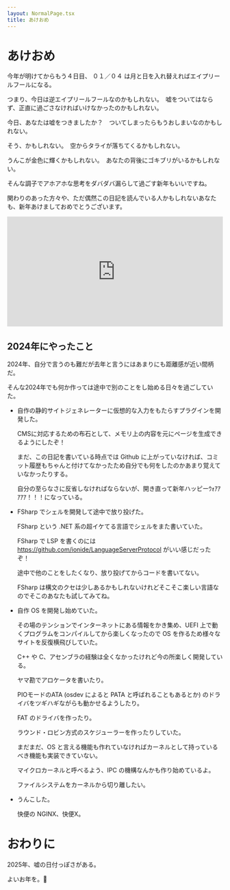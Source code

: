 ```yaml
---
layout: NormalPage.tsx
title: あけおめ
---
```


# あけおめ

今年が明けてからもう４日目、 ０１／０４ は月と日を入れ替えればエイプリールフールになる。

つまり、今日は逆エイプリールフールなのかもしれない。　嘘をついてはならず、正直に過ごさなければいけなかったのかもしれない。


今日、あなたは嘘をつきましたか？　ついてしまったらもうおしまいなのかもしれない。

そう、かもしれない。　空からタライが落ちてくるかもしれない。

うんこが金色に輝くかもしれない。　あなたの背後にゴキブリがいるかもしれない。


そんな調子でアホアホな思考をダバダバ漏らして過ごす新年もいいですね。

関わりのあった方々や、ただ偶然この日記を読んでいる人かもしれないあなたも、新年あけましておめでとうございます。

<div style="display: flex; justify-content: center;">
  <iframe width="512" height="256" src="https://www.youtube.com/embed/KGJeTuIJ5gA?autoplay=1&mute=1&controls=0" title="あけおめ" frameborder="0" allow="accelerometer; autoplay; clipboard-write; encrypted-media; gyroscope; picture-in-picture; web-share" referrerpolicy="strict-origin-when-cross-origin" allowfullscreen></iframe>
</div>

## 2024年にやったこと

2024年、自分で言うのも難だが去年と言うにはあまりにも距離感が近い間柄だ。

そんな2024年でも何か作っては途中で別のことをし始める日々を過ごしていた。

- 自作の静的サイトジェネレーターに仮想的な入力をもたらすプラグインを開発した。

  CMSに対応するための布石として、メモリ上の内容を元にページを生成できるようにしたぞ！

  まだ、この日記を書いている時点では Github に上がっていなければ、コミット履歴もちゃんと付けてなかったため自分でも何をしたのかあまり覚えていなかったりする。

  自分の至らなさに反省しなければならないが、開き直って新年ハッピーｳｫｱｱｱｱｱ！！！になっている。

- FSharp でシェルを開発して途中で放り投げた。

  FSharp という .NET 系の超イケてる言語でシェルをまた書いていた。

  FSharp で LSP を書くのには https://github.com/ionide/LanguageServerProtocol がいい感じだったぞ！

  途中で他のことをしたくなり、放り投げてからコードを書いてない。

  FSharp は構文のクセは少しあるかもしれないけれどそこそこ楽しい言語なのでそこのあなたも試してみてね。

- 自作 OS を開発し始めていた。

  その場のテンションでインターネットにある情報をかき集め、UEFI 上で動くプログラムをコンパイルしてから楽しくなったので OS を作るため様々なサイトを反復横飛びしていた。

  C++ や C、アセンブラの経験は全くなかったけれど今の所楽しく開発している。

  ヤマ勘でアロケータを書いたり。

  PIOモードのATA (osdev によると PATA と呼ばれることもあるとか) のドライバをツギハギながらも動かせるようしたり。

  FAT のドライバを作ったり。

  ラウンド・ロビン方式のスケジューラーを作ったりしていた。

  まだまだ、OS と言える機能も作れていなければカーネルとして持っているべき機能も実装できていない。

  マイクロカーネルと呼べるよう、IPC の機構なんかも作り始めているよ。

  ファイルシステムをカーネルから切り離したい。
  
- うんこした。

  快便の NGINX、快便X。

# おわりに

2025年、嘘の日付っぽさがある。

よいお年を。👏

